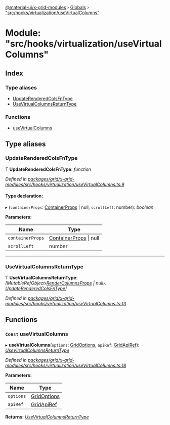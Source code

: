 [@material-ui/x-grid-modules](../README.md) › [Globals](../globals.md) › ["src/hooks/virtualization/useVirtualColumns"](_src_hooks_virtualization_usevirtualcolumns_.md)

# Module: "src/hooks/virtualization/useVirtualColumns"

## Index

### Type aliases

* [UpdateRenderedColsFnType](_src_hooks_virtualization_usevirtualcolumns_.md#updaterenderedcolsfntype)
* [UseVirtualColumnsReturnType](_src_hooks_virtualization_usevirtualcolumns_.md#usevirtualcolumnsreturntype)

### Functions

* [useVirtualColumns](_src_hooks_virtualization_usevirtualcolumns_.md#const-usevirtualcolumns)

## Type aliases

###  UpdateRenderedColsFnType

Ƭ **UpdateRenderedColsFnType**: *function*

*Defined in [packages/grid/x-grid-modules/src/hooks/virtualization/useVirtualColumns.ts:9](https://github.com/mui-org/material-ui-x/blob/a679779/packages/grid/x-grid-modules/src/hooks/virtualization/useVirtualColumns.ts#L9)*

#### Type declaration:

▸ (`containerProps`: [ContainerProps](../interfaces/_src_models_containerprops_.containerprops.md) | null, `scrollLeft`: number): *boolean*

**Parameters:**

Name | Type |
------ | ------ |
`containerProps` | [ContainerProps](../interfaces/_src_models_containerprops_.containerprops.md) &#124; null |
`scrollLeft` | number |

___

###  UseVirtualColumnsReturnType

Ƭ **UseVirtualColumnsReturnType**: *[MutableRefObject‹[RenderColumnsProps](../interfaces/_src_models_rendercontextprops_.rendercolumnsprops.md) | null›, [UpdateRenderedColsFnType](_src_hooks_virtualization_usevirtualcolumns_.md#updaterenderedcolsfntype)]*

*Defined in [packages/grid/x-grid-modules/src/hooks/virtualization/useVirtualColumns.ts:13](https://github.com/mui-org/material-ui-x/blob/a679779/packages/grid/x-grid-modules/src/hooks/virtualization/useVirtualColumns.ts#L13)*

## Functions

### `Const` useVirtualColumns

▸ **useVirtualColumns**(`options`: [GridOptions](../interfaces/_src_models_gridoptions_.gridoptions.md), `apiRef`: [GridApiRef](_src_models_gridapiref_.md#gridapiref)): *[UseVirtualColumnsReturnType](_src_hooks_virtualization_usevirtualcolumns_.md#usevirtualcolumnsreturntype)*

*Defined in [packages/grid/x-grid-modules/src/hooks/virtualization/useVirtualColumns.ts:18](https://github.com/mui-org/material-ui-x/blob/a679779/packages/grid/x-grid-modules/src/hooks/virtualization/useVirtualColumns.ts#L18)*

**Parameters:**

Name | Type |
------ | ------ |
`options` | [GridOptions](../interfaces/_src_models_gridoptions_.gridoptions.md) |
`apiRef` | [GridApiRef](_src_models_gridapiref_.md#gridapiref) |

**Returns:** *[UseVirtualColumnsReturnType](_src_hooks_virtualization_usevirtualcolumns_.md#usevirtualcolumnsreturntype)*
